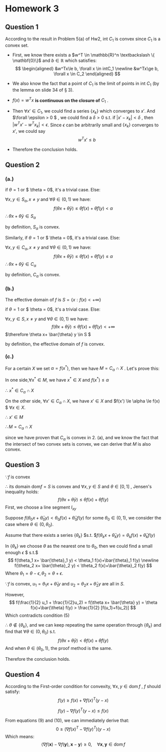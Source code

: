 # Homework 3

## Question 1

According to the result in Problem 5(a) of Hw2, int $C_1$ is convex since $C_1$ is a convex set.

* First, we know there exists a $w^T \in \mathbb{R}^n \textbackslash \{ \mathbf{0}\}$ and $b \in \mathbb{R}$  which satisfies:
  $$
  \begin{aligned}
  &w^Tx\le b, \forall x \in intC_1 \newline
  &w^Tx\ge b, \forall x \in C_2
  \end{aligned}
  $$
  
*  We also know the fact that a point of $C_1$ is the limit of points in int $C_1$ (by the lemma on slide 34 of § 3).
  
* $f(x)=w^Tx$ **is continuous on the closure of** $C_1$ .
  
* Then $\forall x' \in  C_1$, we could find a series $\{x_k\}$ which converges to $x'$. And $\forall \epsilon > 0 $ , we could find a $\delta>0$ s.t. if $|x'-x_k|<\delta$ , then $|w^Tx'-w^Tx_k|<\epsilon$. Since $\epsilon$ can be arbitrarily small and $\{x_k\}$ converges to $x'$,  we could say
  $$
  w^Tx'\le b
  $$
  
* Therefore the conclusion holds.


## Question 2

### (a.)

if $\theta = 1$ or $ \theta = 0$, it's a trivial case. Else:

$\forall x,y \in S_{\alpha}, x \neq y$  and $\forall \theta \in (0,1)$ we have:
$$
f(\theta x+ \bar{\theta} y) \le \theta f(x)+\bar{\theta} f(y) < \alpha
$$
$\therefore \theta x+ \bar{\theta} y \in S_{\alpha}$ 

by definition, $S_{\alpha}$ is convex.

Similarly, if $\theta = 1$ or $ \theta = 0$, it's a trivial case. Else:

$\forall x,y \in C_{\alpha}, x \neq y$  and $\forall \theta \in (0,1)$ we have:
$$
f(\theta x+ \bar{\theta} y) \le \theta f(x)+\bar{\theta} f(y) \le \alpha
$$
$\therefore \theta x+ \bar{\theta} y \in C_{\alpha}$ 

by definition, $C_{\alpha}$ is convex.

### (b.)

The effective domain of $f$ is $S=\{x:f(x) < +\infty \}$

if $\theta = 1$ or $ \theta = 0$, it's a trivial case. Else:

$\forall x,y \in S, x \neq y$  and $\forall \theta \in (0,1)$ we have:
$$
f(\theta x+ \bar{\theta} y) \le \theta f(x)+\bar{\theta} f(y) < +\infty
$$
$\therefore \theta x+ \bar{\theta} y \in S $

by definition, the effective domain of $f$  is convex.

### (c.)

For a certain $X$ we set $\alpha = f(x^*)$, then we have $M=C_{\alpha} \cap X$ . Let's prove this:

In one side,$\forall x^* \in M$, we have $x^* \in X$ and $f(x^*) \le \alpha$   

$\therefore$ $x^* \in C_{\alpha} \cap X$

On the other side, $\forall x' \in C_{\alpha} \cap X$, we have $x' \in X$ and $f(x') \le \alpha \le f(x) $  $\forall x \in X$.

$\therefore$ $x' \in M$

$\therefore M=C_{\alpha} \cap X$ 

since we have proven that $C_\alpha$ is convex in 2. (a), and we know the fact that the intersect of two convex sets is convex, we can derive that $M$ is also convex.

## Question 3

$\because f$ is convex

$\therefore$ its domain dom$f =S$ is convex and $\forall x, y \in S$ and $\theta \in [0,1]$ , Jensen's inequality holds:
$$
f(\theta x+ \bar{\theta} y) \le \theta f(x)+\bar{\theta} f(y)
$$
First, we choose a line segment  $l_{xy}$

Suppose $f(\theta_0 x+ \bar{\theta}_0 y) < \theta_0 f(x)+\bar{\theta}_0 f(y)$ for some $\theta_0 \in (0,1)$, we consider the case where $\theta \in (0, \theta_0)$.

Assume that there exists a series {$\theta_k$} $s.t. $$f(\theta_k x+ \bar{\theta}_k y) = \theta_k f(x)+\bar{\theta}_k f(y)$

In  {$\theta_k$}  we choose $\theta$ as the nearest one to $\theta_0$, then we could find a small enough $\epsilon$  $ s.t.$ 
$$
f(\theta_1 x+ \bar{\theta}_1 y) < \theta_1 f(x)+\bar{\theta}_1 f(y)
\newline
f(\theta_2 x+ \bar{\theta}_2 y) < \theta_2 f(x)+\bar{\theta}_2 f(y)
$$
Where $\theta_1 = \theta-\epsilon, \theta_2=\theta+\epsilon$.

$\because f$ is convex, $u_1=\theta_1 x+ \bar{\theta}_1 y$ and $u_2=\theta_2 x+ \bar{\theta}_2 y$ are all in $S$.

However, 
$$
f(\frac{1}{2} u_1 + \frac{1}{2}u_2) = f(\theta x+ \bar{\theta} y) = \theta f(x)+\bar{\theta} f(y) > \frac{1}{2} [f(u_1)+f(u_2)]
$$
Which contradicts condition (5)

$\therefore$ $\theta \notin \{\theta_k\}$, and we can keep repeating the same operation through {$\theta_k$} and find that $\forall \theta\in (0,\theta_0)$ s.t. 
$$
f(\theta x+ \bar{\theta} y) < \theta f(x)+\bar{\theta} f(y)
$$
And when $\theta \in (\theta_0,1)$, the proof method is the same.

Therefore the conclusion holds.

## Question 4

According to the First-order condition for convexity, $\forall x,y \in \operatorname{dom}f$ , $f$ should satisfy:
$$
f(y)\ge f(x) + \nabla f(x)^T(y-x)
$$

$$
f(y) - \nabla f(y)^T(y-x) \le f(x)
$$

From equations (9) and (10), we can immediately derive that:
$$
0 \ge (\nabla f(x)^T-\nabla f(y)^T)(y-x)
$$
Which means:
$$
\langle\nabla f(\boldsymbol{x})-\nabla f(\boldsymbol{y}), \boldsymbol{x}-\boldsymbol{y}\rangle \geq 0, \quad \forall \boldsymbol{x}, \boldsymbol{y} \in \operatorname{dom} f
$$
